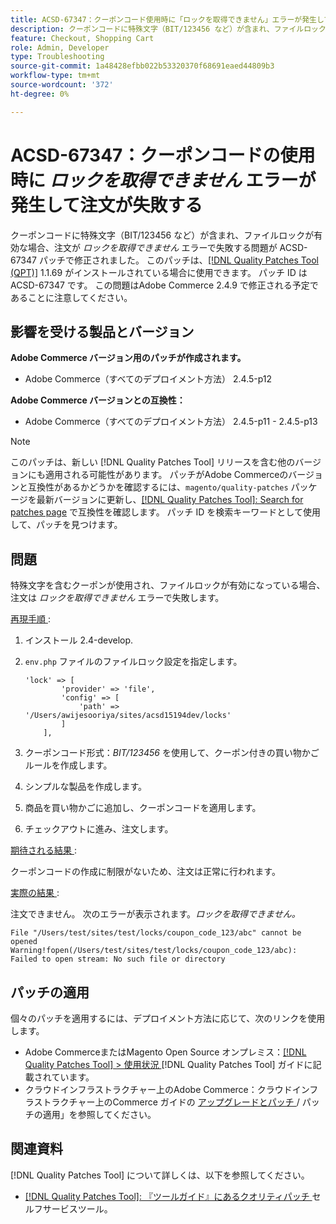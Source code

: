 ```yaml
---
title: ACSD-67347：クーポンコード使用時に「ロックを取得できません」エラーが発生して注文が失敗する
description: クーポンコードに特殊文字（BIT/123456 など）が含まれ、ファイルロックが有効な場合、注文が「ロックを取得できません」エラーで失敗するAdobe Commerceの問題に ACSD-67347 パッチを適用します。
feature: Checkout, Shopping Cart
role: Admin, Developer
type: Troubleshooting
source-git-commit: 1a48428efbb022b53320370f68691eaed44809b3
workflow-type: tm+mt
source-wordcount: '372'
ht-degree: 0%

---
```



# ACSD-67347：クーポンコードの使用時に *ロックを取得できません* エラーが発生して注文が失敗する

クーポンコードに特殊文字（BIT/123456 など）が含まれ、ファイルロックが有効な場合、注文が *ロックを取得できません* エラーで失敗する問題が ACSD-67347 パッチで修正されました。 このパッチは、[[!DNL Quality Patches Tool (QPT)]](/help/tools/quality-patches-tool/quality-patches-tool-to-self-serve-quality-patches.md) 1.1.69 がインストールされている場合に使用できます。 パッチ ID は ACSD-67347 です。 この問題はAdobe Commerce 2.4.9 で修正される予定であることに注意してください。

## 影響を受ける製品とバージョン

**Adobe Commerce バージョン用のパッチが作成されます。**

* Adobe Commerce（すべてのデプロイメント方法） 2.4.5-p12

**Adobe Commerce バージョンとの互換性：**

* Adobe Commerce（すべてのデプロイメント方法） 2.4.5-p11 - 2.4.5-p13

>[!NOTE]
>
>このパッチは、新しい [!DNL Quality Patches Tool] リリースを含む他のバージョンにも適用される可能性があります。 パッチがAdobe Commerceのバージョンと互換性があるかどうかを確認するには、`magento/quality-patches` パッケージを最新バージョンに更新し、[[!DNL Quality Patches Tool]: Search for patches page](https://experienceleague.adobe.com/tools/commerce-quality-patches/index.html?lang=ja) で互換性を確認します。 パッチ ID を検索キーワードとして使用して、パッチを見つけます。

## 問題

特殊文字を含むクーポンが使用され、ファイルロックが有効になっている場合、注文は *ロックを取得できません* エラーで失敗します。

<u> 再現手順 </u>:

1. インストール 2.4-develop.
1. `env.php` ファイルのファイルロック設定を指定します。

   ```
   'lock' => [
           'provider' => 'file',
           'config' => [
               'path' => '/Users/awijesooriya/sites/acsd15194dev/locks'
           ]
       ],
   ```

1. クーポンコード形式：*BIT/123456* を使用して、クーポン付きの買い物かごルールを作成します。
1. シンプルな製品を作成します。
1. 商品を買い物かごに追加し、クーポンコードを適用します。
1. チェックアウトに進み、注文します。

<u> 期待される結果 </u>:

クーポンコードの作成に制限がないため、注文は正常に行われます。

<u> 実際の結果 </u>:

注文できません。 次のエラーが表示されます。*ロックを取得できません。*

```
File "/Users/test/sites/test/locks/coupon_code_123/abc" cannot be opened Warning!fopen(/Users/test/sites/test/locks/coupon_code_123/abc): Failed to open stream: No such file or directory
```

## パッチの適用

個々のパッチを適用するには、デプロイメント方法に応じて、次のリンクを使用します。

* Adobe CommerceまたはMagento Open Source オンプレミス：[[!DNL Quality Patches Tool] > 使用状況 ](/help/tools/quality-patches-tool/usage.md) [!DNL Quality Patches Tool] ガイドに記載されています。
* クラウドインフラストラクチャー上のAdobe Commerce：クラウドインフラストラクチャー上のCommerce ガイドの [ アップグレードとパッチ ](https://experienceleague.adobe.com/docs/commerce-cloud-service/user-guide/develop/upgrade/apply-patches.html?lang=ja)/ パッチの適用」を参照してください。

## 関連資料

[!DNL Quality Patches Tool] について詳しくは、以下を参照してください。

* [[!DNL Quality Patches Tool]: 『ツールガイド』にあるクオリティパッチ ](/help/tools/quality-patches-tool/quality-patches-tool-to-self-serve-quality-patches.md) セルフサービスツール。
